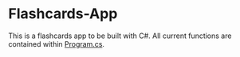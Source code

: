# Flashcards-App
This is a flashcards app to be built with C#. All current functions are contained within [Program.cs](https://github.com/ryansama/Flashcards-App/blob/master/Flashcards/Program.cs).
